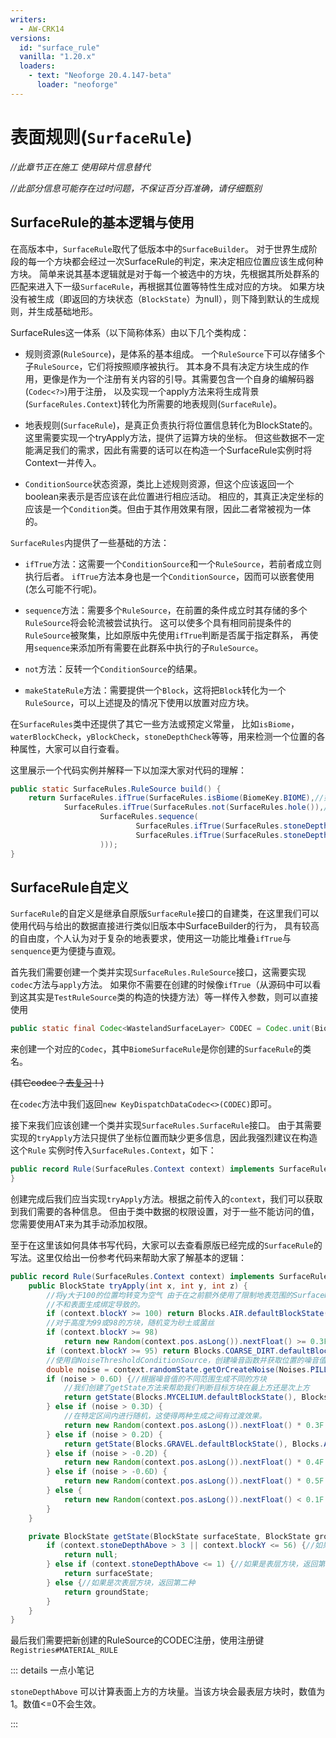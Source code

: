 ```yaml
---
writers:
  - AW-CRK14
versions:
  id: "surface_rule"
  vanilla: "1.20.x"
  loaders:
    - text: "Neoforge 20.4.147-beta"
      loader: "neoforge"
---
```


# 表面规则(`SurfaceRule`)

*//此章节正在施工 使用碎片信息替代*

*//此部分信息可能存在过时问题，不保证百分百准确，请仔细甄别*

## SurfaceRule的基本逻辑与使用

在高版本中，`SurfaceRule`取代了低版本中的`SurfaceBuilder`。
对于世界生成阶段的每一个方块都会经过一次SurfaceRule的判定，来决定相应位置应该生成何种方块。
简单来说其基本逻辑就是对于每一个被选中的方块，先根据其所处群系的匹配来进入下一级`SurfaceRule`，再根据其位置等特性生成对应的方块。
如果方块没有被生成（即返回的方块状态（`BlockState`）为null），则下降到默认的生成规则，并生成基础地形。

SurfaceRules这一体系（以下简称体系）由以下几个类构成：

- 规则资源(`RuleSource`)，是体系的基本组成。
  一个`RuleSource`下可以存储多个子`RuleSource`，它们将按照顺序被执行。
  其本身不具有决定方块生成的作用，更像是作为一个注册有关内容的引导。其需要包含一个自身的编解码器(`Codec<?>`)用于注册，
  以及实现一个apply方法来将生成背景(`SurfaceRules.Context`)转化为所需要的地表规则(`SurfaceRule`)。

- 地表规则(`SurfaceRule`)，是真正负责执行将位置信息转化为BlockState的。这里需要实现一个tryApply方法，提供了运算方块的坐标。
  但这些数据不一定能满足我们的需求，因此有需要的话可以在构造一个SurfaceRule实例时将Context一并传入。

- `ConditionSource`状态资源，类比上述规则资源，但这个应该返回一个boolean来表示是否应该在此位置进行相应活动。
  相应的，其真正决定坐标的应该是一个`Condition`类。但由于其作用效果有限，因此二者常被视为一体的。

`SurfaceRules`内提供了一些基础的方法：

- `ifTrue`方法：这需要一个`ConditionSource`和一个`RuleSource`，若前者成立则执行后者。
  `ifTrue`方法本身也是一个`ConditionSource`，因而可以嵌套使用(怎么可能不行呢)。

- `sequence`方法：需要多个`RuleSource`，在前置的条件成立时其存储的多个`RuleSource`将会轮流被尝试执行。
  这可以使多个具有相同前提条件的`RuleSource`被聚集，比如原版中先使用`ifTrue`判断是否属于指定群系，
  再使用`sequence`来添加所有需要在此群系中执行的子`RuleSource`。

- `not`方法：反转一个`ConditionSource`的结果。

- `makeStateRule`方法：需要提供一个`Block`，这将把`Block`转化为一个`RuleSource`，可以上述提及的情况下使用以放置对应方块。

在`SurfaceRules`类中还提供了其它一些方法或预定义常量，
比如`isBiome`，`waterBlockCheck`，`yBlockCheck`，`stoneDepthCheck`等等，用来检测一个位置的各种属性，大家可以自行查看。

这里展示一个代码实例并解释一下以加深大家对代码的理解：

```java
public static SurfaceRules.RuleSource build() {
    return SurfaceRules.ifTrue(SurfaceRules.isBiome(BiomeKey.BIOME),//如果群系为我们之前创建的自定义群系
            SurfaceRules.ifTrue(SurfaceRules.not(SurfaceRules.hole()),//且如果位置不是矿洞内
                    SurfaceRules.sequence(
                            SurfaceRules.ifTrue(SurfaceRules.stoneDepthCheck(0, true, 3, CaveSurface.FLOOR), makeStateRule(Blocks.DIRT)),//将距离表面3格以内的方块替换为泥土
                            SurfaceRules.ifTrue(SurfaceRules.stoneDepthCheck(0, true, 5, CaveSurface.FLOOR), makeStateRule(Blocks.COARSE_DIRT))//对于不符合上方“距离表面3格以内”不成立的方块，如果距离表面五格以内，则替换为砂土
                    )));
}
```

## SurfaceRule自定义

`SurfaceRule`的自定义是继承自原版`SurfaceRule`接口的自建类，在这里我们可以使用代码与给出的数据直接进行类似旧版本中SurfaceBuilder的行为，
具有较高的自由度，个人认为对于复杂的地表要求，使用这一功能比堆叠`ifTrue`与`senquence`更为便捷与直观。

首先我们需要创建一个类并实现`SurfaceRules.RuleSource`接口，这需要实现`codec`方法与`apply`方法。
如果你不需要在创建的时候像`ifTrue`（从源码中可以看到这其实是`TestRuleSource`类的构造的快捷方法）等一样传入参数，则可以直接使用

```java
public static final Codec<WastelandSurfaceLayer> CODEC = Codec.unit(BiomeSurfaceRule::new);
```

来创建一个对应的`Codec`，其中`BiomeSurfaceRule`是你创建的`SurfaceRule`的类名。

~~(其它codec？去[复习](../data/codec.md)！)~~

在`codec`方法中我们返回`new KeyDispatchDataCodec<>(CODEC)`即可。

接下来我们应该创建一个类并实现`SurfaceRules.SurfaceRule`接口。
由于其需要实现的`tryApply`方法只提供了坐标位置而缺少更多信息，因此我强烈建议在构造这个`Rule`
实例时传入`SurfaceRules.Context`，如下：

```java
public record Rule(SurfaceRules.Context context) implements SurfaceRules.SurfaceRule {
}
```

创建完成后我们应当实现`tryApply`方法。根据之前传入的`context`，我们可以获取到我们需要的各种信息。
但由于类中数据的权限设置，对于一些不能访问的值，您需要使用AT来为其手动添加权限。

至于在这里该如何具体书写代码，大家可以去查看原版已经完成的`SurfaceRule`的写法。这里仅给出一份参考代码来帮助大家了解基本的逻辑：

```java
public record Rule(SurfaceRules.Context context) implements SurfaceRules.SurfaceRule {
    public BlockState tryApply(int x, int y, int z) {
        //将y大于100的位置均转变为空气 由于在之前额外使用了限制地表范围的SurfaceRules.stoneDepthCheck(0, true, 3, CaveSurface.FLOOR),这些内容仅对地表前3的方块生效。但这一过程容易造成群系衔接出现问题。
        //不和表面生成绑定导致的。
        if (context.blockY >= 100) return Blocks.AIR.defaultBlockState();
        //对于高度为99或98的方块，随机变为砂土或菌丝
        if (context.blockY >= 98)
            return new Random(context.pos.asLong()).nextFloat() >= 0.3F ? Blocks.MYCELIUM.defaultBlockState() : Blocks.COARSE_DIRT.defaultBlockState();
        if (context.blockY >= 95) return Blocks.COARSE_DIRT.defaultBlockState();//高度为97到95的方块替换为砂土
        //使用自NoiseThresholdConditionSource，创建噪音函数并获取位置的噪音值。这一值一般位于+-0.75之间，不同噪音可能有所差异
        double noise = context.randomState.getOrCreateNoise(Noises.PILLAR).getValue(context.blockX, 0, context.blockZ);
        if (noise > 0.6D) {//根据噪音值的不同范围生成不同的方块
            //我们创建了getState方法来帮助我们判断目标方块在最上方还是次上方
            return getState(Blocks.MYCELIUM.defaultBlockState(), Blocks.COARSE_DIRT.defaultBlockState());
        } else if (noise > 0.3D) {
            //在特定区间内进行随机，这使得两种生成之间有过渡效果。
            return new Random(context.pos.asLong()).nextFloat() * 0.3F < noise - 0.3D ? getState(Blocks.MYCELIUM.defaultBlockState(), Blocks.COARSE_DIRT.defaultBlockState()) : getState(Blocks.GRAVEL.defaultBlockState(), Blocks.ANDESITE.defaultBlockState());
        } else if (noise > 0.2D) {
            return getState(Blocks.GRAVEL.defaultBlockState(), Blocks.ANDESITE.defaultBlockState());
        } else if (noise > -0.2D) {
            return new Random(context.pos.asLong()).nextFloat() * 0.4F < noise + 0.2D ? getState(Blocks.GRAVEL.defaultBlockState(), Blocks.ANDESITE.defaultBlockState()) : getState(Blocks.ANDESITE.defaultBlockState(), Blocks.DIRT.defaultBlockState());
        } else if (noise > -0.6D) {
            return new Random(context.pos.asLong()).nextFloat() * 0.5F < noise + 0.8D ? getState(Blocks.ANDESITE.defaultBlockState(), Blocks.DIRT.defaultBlockState()) : null;
        } else {
            return new Random(context.pos.asLong()).nextFloat() < 0.1F ? getState(Blocks.ANDESITE.defaultBlockState(), Blocks.DIRT.defaultBlockState()) : null;
        }
    }

    private BlockState getState(BlockState surfaceState, BlockState groundState) {
        if (context.stoneDepthAbove > 3 || context.blockY <= 56) {//如果位置深度大于3或者位置低于y=56，则返回null，这将使其掉入默认生成
            return null;
        } else if (context.stoneDepthAbove <= 1) {//如果是表层方块，返回第一种
            return surfaceState;
        } else {//如果是次表层方块，返回第二种
            return groundState;
        }
    }
}
```

最后我们需要把新创建的RuleSource的CODEC注册，使用注册键`Registries#MATERIAL_RULE`

::: details 一点小笔记

`stoneDepthAbove` 可以计算表面上方的方块量。当该方块会最表层方块时，数值为1。数值<=0不会生效。

:::